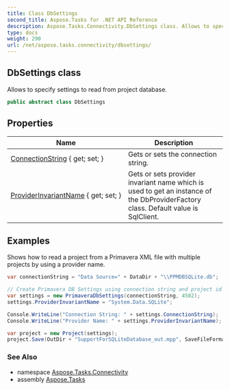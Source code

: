 ```yaml
---
title: Class DbSettings
second_title: Aspose.Tasks for .NET API Reference
description: Aspose.Tasks.Connectivity.DbSettings class. Allows to specify settings to read from project database
type: docs
weight: 290
url: /net/aspose.tasks.connectivity/dbsettings/
---
```

## DbSettings class

Allows to specify settings to read from project database.

```csharp
public abstract class DbSettings
```

## Properties

| Name | Description |
| --- | --- |
| [ConnectionString](../../aspose.tasks.connectivity/dbsettings/connectionstring/) { get; set; } | Gets or sets the connection string. |
| [ProviderInvariantName](../../aspose.tasks.connectivity/dbsettings/providerinvariantname/) { get; set; } | Gets or sets provider invariant name which is used to get an instance of the DbProviderFactory class. Default value is SqlClient. |

## Examples

Shows how to read a project from a Primavera XML file with multiple projects by using a provider name.

```csharp
var connectionString = "Data Source=" + DataDir + "\\PPMDBSQLite.db";

// Create Primavera DB Settings using connection string and project id
var settings = new PrimaveraDbSettings(connectionString, 4502);
settings.ProviderInvariantName = "System.Data.SQLite";

Console.WriteLine("Connection String: " + settings.ConnectionString);
Console.WriteLine("Provider Name: " + settings.ProviderInvariantName);

var project = new Project(settings);
project.Save(OutDir + "SupportForSQLiteDatabase_out.mpp", SaveFileFormat.Mpp);
```

### See Also

* namespace [Aspose.Tasks.Connectivity](../../aspose.tasks.connectivity/)
* assembly [Aspose.Tasks](../../)


